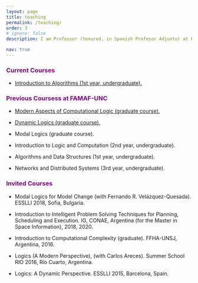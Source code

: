 ```yaml
---
layout: page
title: teaching
permalink: /teaching/
order: 3
# ignore: false
description: I am Professor (tenured, in Spanish Profesor Adjunto) at FAMAF-UNC (Argentina). These are some of my recent teaching activities.

nav: true
---
```


 
### <span style="color:purple">Current Courses</span>

* [Introduction to Algorithms (1st year, undergraduate).](https://famaf.aulavirtual.unc.edu.ar/course/view.php?id=698)


### <span style="color:purple">Previous Coursess at FAMAF-UNC</span>

* [Modern Aspects of Computational Logic (graduate course).](https://classroom.google.com/u/0/w/MTQ4MDEwNTE5NDUy/t/all)
    
* [Dynamic Logics (graduate course).](https://sites.google.com/view/dl-famaf19/home)

* Modal Logics (graduate course).

* Introduction to Logic and Computation (2nd year, undergraduate).

* Algorithms and Data Structures (1st year, undergraduate).

* Networks and Distributed Systems (3rd year, undergraduate).

### <span style="color:purple">Invited Courses</span>

 * Modal Logics for Model Change (with Fernando R. Velázquez-Quesada). ESSLLI 2018, Sofia, Bulgaria.

 * Introduction to Intelligent Problem Solving Techniques for Planning, Scheduling and Execution. IG, CONAE, Argentina (for the Master in Space Information), 2018, 2020.

 * Introduction to Computational Complexity (graduate).  FFHA-UNSJ, Argentina, 2016.

 * Logics (A Modern Perspective), (with Carlos Areces). Summer School RIO 2016, Río Cuarto, Argentina.

 * Logics: A Dynamic Perspective. ESSLLI 2015, Barcelona, Spain.